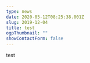 ```yaml
---
type: news
date: 2020-05-12T08:25:38.001Z
slug: 2019-12-04
title: test
ogpThumbnail: ""
showContactForm: false
---
```

test